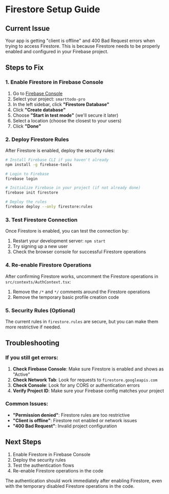 # Firestore Setup Guide

## Current Issue
Your app is getting "client is offline" and 400 Bad Request errors when trying to access Firestore. This is because Firestore needs to be properly enabled and configured in your Firebase project.

## Steps to Fix

### 1. Enable Firestore in Firebase Console

1. Go to [Firebase Console](https://console.firebase.google.com/)
2. Select your project: `smarttodo-pro`
3. In the left sidebar, click **"Firestore Database"**
4. Click **"Create database"**
5. Choose **"Start in test mode"** (we'll secure it later)
6. Select a location (choose the closest to your users)
7. Click **"Done"**

### 2. Deploy Firestore Rules

After Firestore is enabled, deploy the security rules:

```bash
# Install Firebase CLI if you haven't already
npm install -g firebase-tools

# Login to Firebase
firebase login

# Initialize Firebase in your project (if not already done)
firebase init firestore

# Deploy the rules
firebase deploy --only firestore:rules
```

### 3. Test Firestore Connection

Once Firestore is enabled, you can test the connection by:

1. Restart your development server: `npm start`
2. Try signing up a new user
3. Check the browser console for successful Firestore operations

### 4. Re-enable Firestore Operations

After confirming Firestore works, uncomment the Firestore operations in `src/contexts/AuthContext.tsx`:

1. Remove the `/*` and `*/` comments around the Firestore operations
2. Remove the temporary basic profile creation code

### 5. Security Rules (Optional)

The current rules in `firestore.rules` are secure, but you can make them more restrictive if needed.

## Troubleshooting

### If you still get errors:

1. **Check Firebase Console**: Make sure Firestore is enabled and shows as "Active"
2. **Check Network Tab**: Look for requests to `firestore.googleapis.com`
3. **Check Console**: Look for any CORS or authentication errors
4. **Verify Project ID**: Make sure your Firebase config matches your project

### Common Issues:

- **"Permission denied"**: Firestore rules are too restrictive
- **"Client is offline"**: Firestore not enabled or network issues
- **"400 Bad Request"**: Invalid project configuration

## Next Steps

1. Enable Firestore in Firebase Console
2. Deploy the security rules
3. Test the authentication flows
4. Re-enable Firestore operations in the code

The authentication should work immediately after enabling Firestore, even with the temporary disabled Firestore operations in the code. 